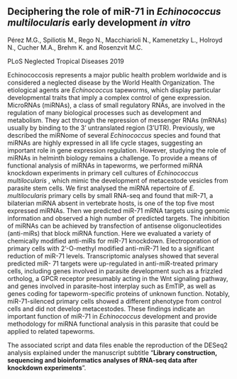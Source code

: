 ## Deciphering the role of miR-71 in *Echinococcus multilocularis* early development *in vitro*

Pérez M.G., Spiliotis M., Rego N., Macchiarioli N., Kamenetzky L., Holroyd N., Cucher M.A., Brehm K. and Rosenzvit M.C.

PLoS Neglected Tropical Diseases 2019 

Echinococcosis represents a major public health problem worldwide and is considered a neglected disease by the World Health Organization. The etiological agents are *Echinococcus* tapeworms, which display particular developmental traits that imply a complex control of gene expression. MicroRNAs (miRNAs), a class of small regulatory RNAs, are involved in the regulation of many biological processes such as development and metabolism. They act through the repression of messenger RNAs (mRNAs) usually by binding to the 3’ untranslated region (3’UTR). Previously, we described the miRNome of several *Echinococcus* species and found that miRNAs are highly expressed in all life cycle stages, suggesting an important role in gene expression regulation. However, studying the role of miRNAs in helminth biology remains a challenge. To provide a means of functional analysis of miRNAs in tapeworms, we performed miRNA knockdown experiments in primary cell cultures of *Echinococcus multilocularis* , which mimic the development of metacestode vesicles from parasite stem cells. We first analysed the miRNA repertoire of *E.  multilocularis* primary cells by small RNA-seq and found that miR-71, a bilaterian miRNA absent in vertebrate hosts, is one of the top five most expressed miRNAs. Then we predicted miR-71 mRNA targets using genomic information and observed a high number of predicted targets. The inhibition of miRNAs can be achieved by transfection of antisense oligonucleotides (anti-miRs) that block miRNA function. Here we evaluated a variety of chemically modified anti-miRs for miR-71 knockdown. Electroporation of primary cells with 2’-O-methyl modified anti-miR-71 led to a significant reduction of miR-71 levels. Transcriptomic analyses showed that several predicted miR- 71 targets were up-regulated in anti-miR-treated primary cells, including genes involved in parasite development such as a frizzled ortholog, a GPCR receptor presumably acting in the Wnt signaling pathway, and genes involved in parasite-host interplay such as EmTIP, as well as genes coding for tapeworm-specific proteins of unknown function. Notably, miR-71-silenced primary cells showed a different phenotype from control cells and did not develop metacestodes. These findings indicate an important function of miR-71 in *Echinococcus* development and provide methodology for miRNA functional analysis in this parasite that could be applied to related tapeworms.

The associated script and data files enable the reproduction of the DESeq2 analysis explained under the manuscript subtitle “**Library construction, sequencing and bioinformatics analyses of RNA-seq data after knockdown experiments**”.


